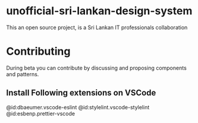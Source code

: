 # unofficial-sri-lankan-design-system

This an open source project, is a Sri Lankan IT professionals collaboration

# Contributing

During beta you can contribute by discussing and proposing components and patterns.

## Install Following extensions on VSCode

@id:dbaeumer.vscode-eslint @id:stylelint.vscode-stylelint @id:esbenp.prettier-vscode
